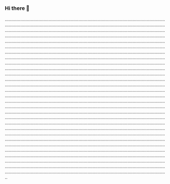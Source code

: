 ### Hi there 👋

..............................................................................................................................................................................................................................................................................................................................................................................................................................................................................................................................................................................................................................................................................................................................................................................................................................................................................................................................................................................................................................................................................................................................................................................................................................................................................................................................................................................................................................................................................................................................................................................................................................................................................................................................................................................................................................................................................................................................................................................................................................................................................................................................................................................................................................................................................................................................................................................................................................................................................................................................................................................................................................................................................................................................................................................................................................................................................................................................................................................................................................................................................................................................................................................................................................................................................................................................................................................................................................................................................................................................................................................................................................................................................................................................................